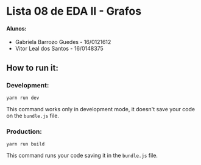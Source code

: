 # Lista 08 de EDA II - Grafos

#### Alunos:
* Gabriela Barrozo Guedes - 16/0121612
* Vitor Leal dos Santos - 16/0148375


## How to run it:

### Development:
```
yarn run dev 
```
This command works only in development mode, it doesn't save your code on the `bundle.js` file.

### Production:
```
yarn run build
```
This command runs your code saving it in the `bundle.js` file.
